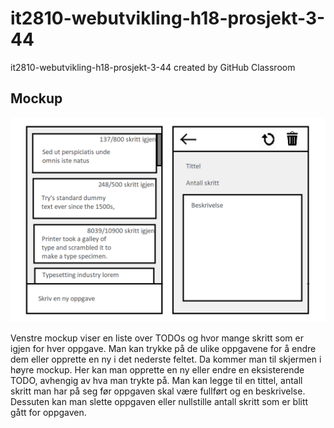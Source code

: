 # it2810-webutvikling-h18-prosjekt-3-44
it2810-webutvikling-h18-prosjekt-3-44 created by GitHub Classroom

## Mockup
![Mockup](assets/mockup/mockup.png?raw=true "Mockup of the app")

Venstre mockup viser en liste over TODOs og hvor mange skritt som er igjen for hver oppgave. Man kan trykke på de ulike oppgavene for å endre dem eller opprette en ny i det nederste feltet. Da kommer man til skjermen i høyre mockup. Her kan man opprette en ny eller endre en eksisterende TODO, avhengig av hva man trykte på. Man kan legge til en tittel, antall skritt man har på seg før oppgaven skal være fullført og en beskrivelse. Dessuten kan man slette oppgaven eller nullstille antall skritt som er blitt gått for oppgaven.
